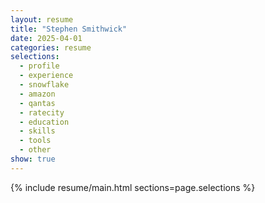 ```yaml
---
layout: resume
title: "Stephen Smithwick"
date: 2025-04-01
categories: resume
selections:
  - profile
  - experience
  - snowflake
  - amazon
  - qantas
  - ratecity
  - education
  - skills
  - tools
  - other
show: true
---
```


{% include resume/main.html sections=page.selections %}
